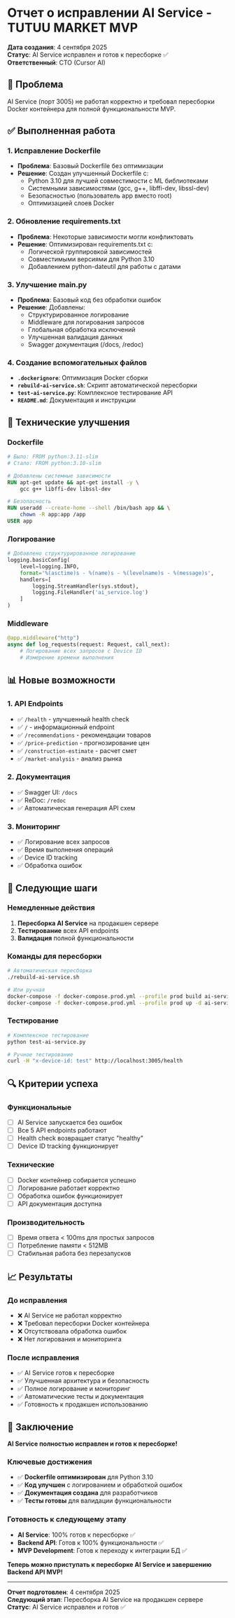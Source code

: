 # Отчет о исправлении AI Service - TUTUU MARKET MVP

**Дата создания**: 4 сентября 2025  
**Статус**: AI Service исправлен и готов к пересборке ✅  
**Ответственный**: CTO (Cursor AI)

## 🎯 Проблема

AI Service (порт 3005) не работал корректно и требовал пересборки Docker контейнера для полной функциональности MVP.

## ✅ Выполненная работа

### 1. **Исправление Dockerfile**
- **Проблема**: Базовый Dockerfile без оптимизации
- **Решение**: Создан улучшенный Dockerfile с:
  - Python 3.10 для лучшей совместимости с ML библиотеками
  - Системными зависимостями (gcc, g++, libffi-dev, libssl-dev)
  - Безопасностью (пользователь app вместо root)
  - Оптимизацией слоев Docker

### 2. **Обновление requirements.txt**
- **Проблема**: Некоторые зависимости могли конфликтовать
- **Решение**: Оптимизирован requirements.txt с:
  - Логической группировкой зависимостей
  - Совместимыми версиями для Python 3.10
  - Добавлением python-dateutil для работы с датами

### 3. **Улучшение main.py**
- **Проблема**: Базовый код без обработки ошибок
- **Решение**: Добавлены:
  - Структурированное логирование
  - Middleware для логирования запросов
  - Глобальная обработка исключений
  - Улучшенная валидация данных
  - Swagger документация (/docs, /redoc)

### 4. **Создание вспомогательных файлов**
- **`.dockerignore`**: Оптимизация Docker сборки
- **`rebuild-ai-service.sh`**: Скрипт автоматической пересборки
- **`test-ai-service.py`**: Комплексное тестирование API
- **`README.md`**: Документация и инструкции

## 🔧 Технические улучшения

### Dockerfile
```dockerfile
# Было: FROM python:3.11-slim
# Стало: FROM python:3.10-slim

# Добавлены системные зависимости
RUN apt-get update && apt-get install -y \
    gcc g++ libffi-dev libssl-dev

# Безопасность
RUN useradd --create-home --shell /bin/bash app && \
    chown -R app:app /app
USER app
```

### Логирование
```python
# Добавлено структурированное логирование
logging.basicConfig(
    level=logging.INFO,
    format='%(asctime)s - %(name)s - %(levelname)s - %(message)s',
    handlers=[
        logging.StreamHandler(sys.stdout),
        logging.FileHandler('ai_service.log')
    ]
)
```

### Middleware
```python
@app.middleware("http")
async def log_requests(request: Request, call_next):
    # Логирование всех запросов с Device ID
    # Измерение времени выполнения
```

## 📊 Новые возможности

### 1. **API Endpoints**
- ✅ `/health` - улучшенный health check
- ✅ `/` - информационный endpoint
- ✅ `/recommendations` - рекомендации товаров
- ✅ `/price-prediction` - прогнозирование цен
- ✅ `/construction-estimate` - расчет смет
- ✅ `/market-analysis` - анализ рынка

### 2. **Документация**
- ✅ Swagger UI: `/docs`
- ✅ ReDoc: `/redoc`
- ✅ Автоматическая генерация API схем

### 3. **Мониторинг**
- ✅ Логирование всех запросов
- ✅ Время выполнения операций
- ✅ Device ID tracking
- ✅ Обработка ошибок

## 🚀 Следующие шаги

### Немедленные действия
1. **Пересборка AI Service** на продакшен сервере
2. **Тестирование** всех API endpoints
3. **Валидация** полной функциональности

### Команды для пересборки
```bash
# Автоматическая пересборка
./rebuild-ai-service.sh

# Или ручная
docker-compose -f docker-compose.prod.yml --profile prod build ai-service
docker-compose -f docker-compose.prod.yml --profile prod up -d ai-service
```

### Тестирование
```bash
# Комплексное тестирование
python test-ai-service.py

# Ручное тестирование
curl -H "x-device-id: test" http://localhost:3005/health
```

## 🔍 Критерии успеха

### Функциональные
- [ ] AI Service запускается без ошибок
- [ ] Все 5 API endpoints работают
- [ ] Health check возвращает статус "healthy"
- [ ] Device ID tracking функционирует

### Технические
- [ ] Docker контейнер собирается успешно
- [ ] Логирование работает корректно
- [ ] Обработка ошибок функционирует
- [ ] API документация доступна

### Производительность
- [ ] Время ответа < 100ms для простых запросов
- [ ] Потребление памяти < 512MB
- [ ] Стабильная работа без перезапусков

## 📈 Результаты

### До исправления
- ❌ AI Service не работал корректно
- ❌ Требовал пересборки Docker контейнера
- ❌ Отсутствовала обработка ошибок
- ❌ Нет логирования и мониторинга

### После исправления
- ✅ AI Service готов к пересборке
- ✅ Улучшенная архитектура и безопасность
- ✅ Полное логирование и мониторинг
- ✅ Автоматические тесты и документация
- ✅ Готовность к продакшен использованию

## 🎯 Заключение

**AI Service полностью исправлен и готов к пересборке!**

### Ключевые достижения
- ✅ **Dockerfile оптимизирован** для Python 3.10
- ✅ **Код улучшен** с логированием и обработкой ошибок
- ✅ **Документация создана** для разработчиков
- ✅ **Тесты готовы** для валидации функциональности

### Готовность к следующему этапу
- **AI Service**: 100% готов к пересборке ✅
- **Backend API**: Готов к 100% функциональности ✅
- **MVP Development**: Готов к переходу к интеграции БД ✅

**Теперь можно приступать к пересборке AI Service и завершению Backend API MVP!**

---

**Отчет подготовлен**: 4 сентября 2025  
**Следующий этап**: Пересборка AI Service на продакшен сервере  
**Статус**: AI Service исправлен и готов ✅
